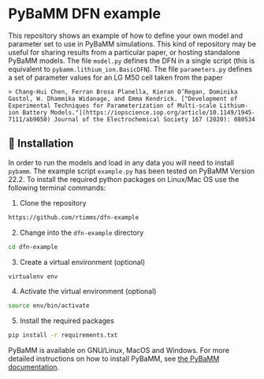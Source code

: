 # PyBaMM DFN example

This repository shows an example of how to define your own model and parameter set to use in PyBaMM simulations. This kind of repository may be useful for sharing results from a particular paper, or hosting standalone PyBaMM models. The file `model.py` defines the DFN in a single script (this is equivalent to `pybamm.lithium_ion.BasicDFN`). The file `parameters.py` defines a set of parameter values for an LG M50 cell taken from the paper 

    > Chang-Hui Chen, Ferran Brosa Planella, Kieran O’Regan, Dominika Gastol, W. Dhammika Widanage, and Emma Kendrick. ["Development of Experimental Techniques for Parameterization of Multi-scale Lithium-ion Battery Models."](https://iopscience.iop.org/article/10.1149/1945-7111/ab9050) Journal of the Electrochemical Society 167 (2020): 080534

    

## 🚀 Installation
In order to run the models and load in any data you will need to install `pybamm`. The example script `example.py` has been tested on PyBaMM Version 22.2. To install the required python packages on Linux/Mac OS use the following terminal commands:

1. Clone the repository
```bash
https://github.com/rtimms/dfn-example
```
2. Change into the `dfn-example` directory 
```bash
cd dfn-example
```
3. Create a virtual environment (optional)
```bash
virtualenv env
```
4. Activate the virtual environment (optional)
```bash
source env/bin/activate
```
5. Install the required packages
```bash 
pip install -r requirements.txt
```

PyBaMM is available on GNU/Linux, MacOS and Windows. For more detailed instructions on how to install PyBaMM, see [the PyBaMM documentation](https://pybamm.readthedocs.io/en/latest/install/GNU-linux.html#user-install).
